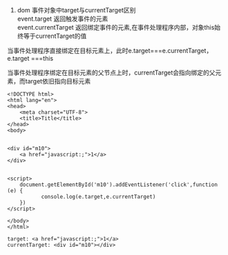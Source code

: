1. dom 事件对象中target与currentTarget区别  
event.target 返回触发事件的元素  
event.currentTarget 返回绑定事件的元素,在事件处理程序内部，对象this始终等于currentTarget的值

当事件处理程序直接绑定在目标元素上，此时e.target===e.currentTarget，e.target ===this

当事件处理程序绑定在目标元素的父节点上时，currentTarget会指向绑定的父元素，而target依旧指向目标元素

```
<!DOCTYPE html>
<html lang="en">
<head>
    <meta charset="UTF-8">
    <title>Title</title>
</head>
<body>


<div id="m10">
    <a href="javascript:;">1</a>
</div>


<script>
    document.getElementById('m10').addEventListener('click',function (e) {
           console.log(e.target,e.currentTarget)
    })
</script>

</body>
</html>

target: <a href="javascript:;">1</a>
currentTarget: <div id="m10"></div>

```
